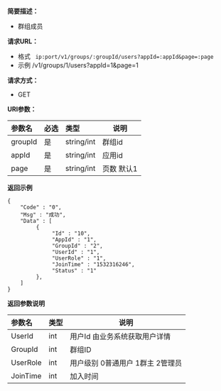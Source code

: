 
**简要描述：**

- 群组成员

**请求URL：**
- 格式 ` ip:port/v1/groups/:groupId/users?appId=:appId&page=:page`
- 示例 /v1/groups/1/users?appId=1&page=1

**请求方式：**
- GET

**URI参数：**

|参数名|必选|类型|说明|
|:----    |:---|:----- |-----   |
|groupId |是  |string/int |群组id   |
|appId |是  |string/int |应用id   |
|page |是  |string/int |页数  默认1   |


 **返回示例**

 ```
 {
     "Code" : "0",
     "Msg" : "成功",
     "Data" : [
          {
               "Id" : "10",
               "AppId" : "1",
               "GroupId" : "2",
               "UserId" : "1",
               "UserRole" : "1",
               "JoinTime" : "1532316246",
               "Status" : "1"
          },
     ]
 }

 ```



 **返回参数说明**

|参数名|类型|说明|
|:-----  |:-----|-----                           |
|UserId |int   |用户Id  由业务系统获取用户详情  |
|GroupId |int   |群组ID  |
|UserRole |int   |用户级别  0普通用户  1群主  2管理员  |
|JoinTime |int   |加入时间 |



